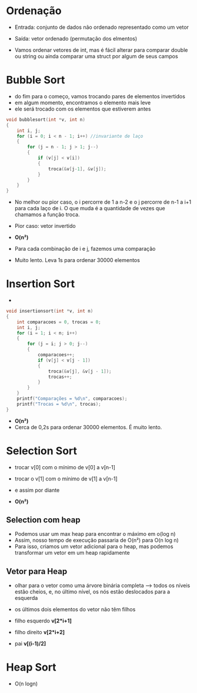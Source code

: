 # Ordenação 

* Entrada: conjunto de dados não ordenado representado como um vetor 

* Saída: vetor ordenado (permutação dos elmentos)

* Vamos ordenar vetores de int, mas é fácil alterar para comparar double ou string ou ainda comparar uma struct por algum de seus campos 


# Bubble Sort
* do fim para o começo, vamos trocando pares de elementos invertidos 
* em algum momento, encontramos o elemento mais leve
* ele será trocado com os elementos que estiverem antes 

```C
void bubblesort(int *v, int n)
{
    int i, j;
    for (i = 0; i < n - 1; i++) //invariante de laço
    {
        for (j = n - 1; j > 1; j--)
        {
            if (v[j] < v[i])
            {
                troca(&v[j-1], &v[j]);
            }
        }
    }
}

```

* No melhor ou pior caso, o i percorre de 1 a n-2 e o j percorre de n-1 a i+1 para cada laço de i. O que muda é a quantidade de vezes que chamamos a função troca. 

* Pior caso: vetor invertido 
* **O(n²)**

* Para cada combinação de i e j, fazemos uma comparação 
* Muito lento. Leva 1s para ordenar 30000 elementos

# Insertion Sort 

* 
```C
void insertionsort(int *v, int n)
{
    int comparacoes = 0, trocas = 0;
    int i, j;
    for (i = 1; i < n; i++)
    {
        for (j = i; j > 0; j--)
        {
            comparacoes++;
            if (v[j] < v[j - 1])
            {
                troca(&v[j], &v[j - 1]);
                trocas++;
            }
        }
    }
    printf("Comparações = %d\n", comparacoes);
    printf("Trocas = %d\n", trocas);
}
```

* **O(n²)**
* Cerca de 0,2s para ordenar 30000 elementos. É muito lento.  

# Selection Sort 

* trocar v[0] com o mínimo de v[0] a v[n-1]
* trocar o v[1] com o mínimo de v[1] a v[n-1]
* e assim por diante 


* **O(n²)**

## Selection com heap 
* Podemos usar um max heap para encontrar o máximo em o(log n)
* Assim, nosso tempo de execução passaria de O(n²) para O(n log n)
* Para isso, criamos um vetor adicional para o heap, mas podemos transformar um vetor em um heap rapidamente

## Vetor para Heap 
* olhar para o vetor como uma árvore binária completa --> todos os níveis estão cheios, e, no último nível, os nós estão deslocados para a esquerda 
* os últimos dois elementos do vetor não têm filhos 

* filho esquerdo **v[2*i+1]** 
* filho direito **v[2*i+2]** 
*  pai **v[(i-1)/2]**
    

# Heap Sort
* O(n logn)